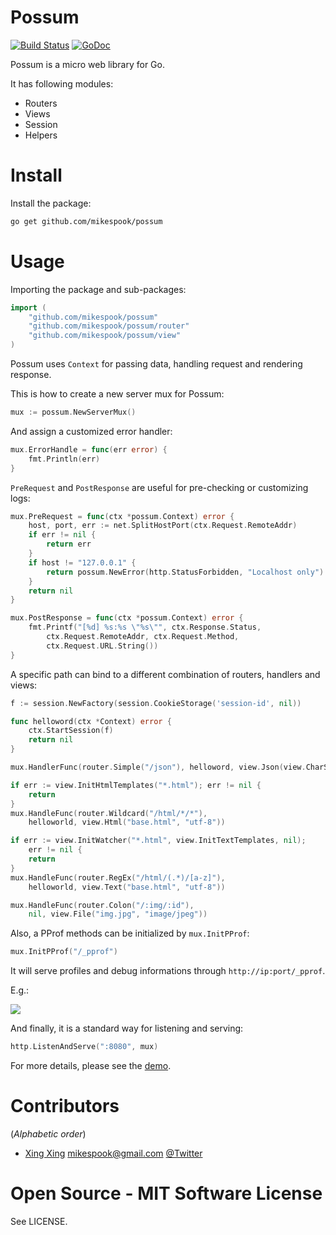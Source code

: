 Possum
======

[![Build Status][travis-img]][travis]
[![GoDoc][godoc-img]][godoc]

Possum is a micro web library for Go.

It has following modules:

 * Routers
 * Views
 * Session
 * Helpers

Install
=======

Install the package:

```bash
go get github.com/mikespook/possum
```

Usage
=====

Importing the package and sub-packages:

```go
import (
	"github.com/mikespook/possum"
	"github.com/mikespook/possum/router"
	"github.com/mikespook/possum/view"
)
```

Possum uses `Context` for passing data, handling request and rendering response.

This is how to create a new server mux for Possum:

```go
mux := possum.NewServerMux()
```

And assign a customized error handler:

```go
mux.ErrorHandle = func(err error) {
	fmt.Println(err)
}
```

`PreRequest` and `PostResponse` are useful for pre-checking or customizing logs:

```go
mux.PreRequest = func(ctx *possum.Context) error {
	host, port, err := net.SplitHostPort(ctx.Request.RemoteAddr)
	if err != nil {
		return err
	}
	if host != "127.0.0.1" {
		return possum.NewError(http.StatusForbidden, "Localhost only")
	}
	return nil
}

mux.PostResponse = func(ctx *possum.Context) error {
	fmt.Printf("[%d] %s:%s \"%s\"", ctx.Response.Status,
		ctx.Request.RemoteAddr,	ctx.Request.Method,
		ctx.Request.URL.String())		
}
```

A specific path can bind to a different combination of routers, handlers and views:

```go
f := session.NewFactory(session.CookieStorage('session-id', nil))

func helloword(ctx *Context) error {
	ctx.StartSession(f)
	return nil
}

mux.HandlerFunc(router.Simple("/json"), helloword, view.Json(view.CharSetUTF8))

if err := view.InitHtmlTemplates("*.html"); err != nil {
	return
}
mux.HandleFunc(router.Wildcard("/html/*/*"),
	helloworld, view.Html("base.html", "utf-8"))

if err := view.InitWatcher("*.html", view.InitTextTemplates, nil);
	err != nil {
	return
}
mux.HandleFunc(router.RegEx("/html/(.*)/[a-z]"),
	helloworld, view.Text("base.html", "utf-8"))

mux.HandleFunc(router.Colon("/:img/:id"), 
	nil, view.File("img.jpg", "image/jpeg"))
```

Also, a PProf methods can be initialized by `mux.InitPProf`:

```go
mux.InitPProf("/_pprof")
```

It will serve profiles and debug informations through `http://ip:port/_pprof`.

E.g.:

![][pprof]

And finally, it is a standard way for listening and serving:

```go
http.ListenAndServe(":8080", mux)
```

For more details, please see the [demo][demo].

Contributors
============

(_Alphabetic order_)
 
 * [Xing Xing][blog] <mikespook@gmail.com> [@Twitter][twitter]

Open Source - MIT Software License
==================================

See LICENSE.

 [travis-img]: https://travis-ci.org/mikespook/possum.png?branch=master
 [travis]: https://travis-ci.org/mikespook/possum
 [blog]: http://mikespook.com
 [twitter]: http://twitter.com/mikespook
 [godoc-img]: https://godoc.org/github.com/mikespook/gorbac?status.png
 [godoc]: https://godoc.org/github.com/mikespook/possum
 [demo]: https://github.com/mikespook/possum/tree/master/demo
 [pprof]: https://pbs.twimg.com/media/CE4k3SIUMAAZiLy.png
